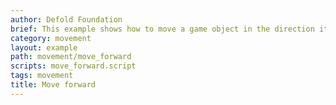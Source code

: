 ```yaml
---
author: Defold Foundation
brief: This example shows how to move a game object in the direction it is rotated/facing.
category: movement
layout: example
path: movement/move_forward
scripts: move_forward.script
tags: movement
title: Move forward
---
```


